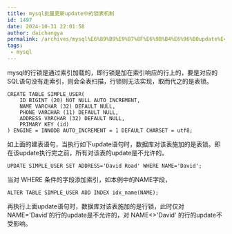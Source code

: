 ```yaml
---
title: mysql批量更新update中的锁表机制
id: 1497
date: 2024-10-31 22:01:58
author: daichangya
permalink: /archives/mysql%E6%89%B9%E9%87%8F%E6%9B%B4%E6%96%B0update%E4%B8%AD%E7%9A%84%E9%94%81%E8%A1%A8%E6%9C%BA%E5%88%B6/
tags: 
 - mysql
---
```


mysql的行锁是通过索引加载的，即行锁是加在索引响应的行上的，要是对应的SQL语句没有走索引，则会全表扫描，行锁则无法实现，取而代之的是表锁。

```
CREATE TABLE SIMPLE_USER(
    ID BIGINT (20) NOT NULL AUTO_INCREMENT,
    NAME VARCHAR (32) DEFAULT NULL,
    PHONE VARCHAR (11) DEFAULT NULL,
    ADDRESS VARCHAR (32) DEFAULT NULL,
    PRIMARY KEY (id)
) ENGINE = INNODB AUTO_INCREMENT = 1 DEFAULT CHARSET = utf8;
```

如上面的建表语句，当执行如下update语句时，数据库对该表施加的是表锁。即在该update执行完之前，所有对该表的update是不允许的。

```
UPDATE SIMPLE_USER SET ADDRESS='David Road' WHERE NAME='David';
```

当对 WHERE 条件的字段添加索引，如本例中的NAME字段，

```
ALTER TABLE SIMPLE_USER ADD INDEX idx_name(NAME);
```

再执行上面update语句时，数据库对该表施加的是行锁，此时仅对NAME='David'的行的update是不允许的，对 NAME<>'David' 的行的update不受影响。
